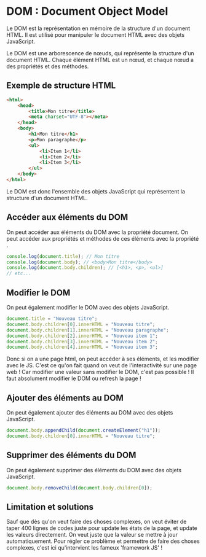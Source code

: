 # DOM : Document Object Model

Le DOM est la représentation en mémoire de la structure d'un document HTML.
Il est utilisé pour manipuler le document HTML avec des objets JavaScript.

Le DOM est une arborescence de nœuds, qui représente la structure d'un document HTML.
Chaque élément HTML est un nœud, et chaque nœud a des propriétés et des méthodes.

## Exemple de structure HTML

```html
<html>
    <head>
        <title>Mon titre</title>
        <meta charset="UTF-8"></meta>
    </head>
    <body>
        <h1>Mon titre</h1>
        <p>Mon paragraphe</p>
        <ul>
            <li>Item 1</li>
            <li>Item 2</li>
            <li>Item 3</li>
        </ul>
    </body>
</html>
```

Le DOM est donc l'ensemble des objets JavaScript qui représentent la structure d'un document HTML.

## Accéder aux éléments du DOM

On peut accéder aux éléments du DOM avec la propriété document.
On peut accéder aux propriétés et méthodes de ces éléments avec la propriété .

```js
console.log(document.title); // Mon titre
console.log(document.body); // <body>Mon titre</body>
console.log(document.body.children); // [<h1>, <p>, <ul>]
// etc...
```

## Modifier le DOM

On peut également modifier le DOM avec des objets JavaScript.

```js
document.title = "Nouveau titre";
document.body.children[0].innerHTML = "Nouveau titre";
document.body.children[1].innerHTML = "Nouveau paragraphe";
document.body.children[2].innerHTML = "Nouveau item 1";
document.body.children[3].innerHTML = "Nouveau item 2";
document.body.children[4].innerHTML = "Nouveau item 3";
```

Donc si on a une page html, on peut accéder à ses éléments, et les modifier avec le JS.
C'est ce qu'on fait quand on veut de l'interactivité sur une page web !
Car modifier une valeur sans modifier le DOM, c'est pas possible ! Il faut absolument modifier le DOM ou refresh la page !

## Ajouter des éléments au DOM

On peut également ajouter des éléments au DOM avec des objets JavaScript.

```js
document.body.appendChild(document.createElement("h1"));
document.body.children[0].innerHTML = "Nouveau titre";
```

## Supprimer des éléments du DOM

On peut également supprimer des éléments du DOM avec des objets JavaScript.

```js
document.body.removeChild(document.body.children[0]);
```

## Limitation et solutions

Sauf que dès qu'on veut faire des choses complexes, on veut éviter de taper 400 lignes de codes juste pour update les états
de la page, et update les valeurs directement. On veut juste que la valeur se mettre à jour automatiquement.
Pour régler ce problème et permettre de faire des choses complexes, c'est ici qu'intervient les fameux 'framework JS' !
